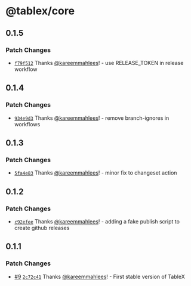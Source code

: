 # @tablex/core

## 0.1.5

### Patch Changes

- [`f79f512`](https://github.com/kareemmahlees/tablex/commit/f79f512ab14647e23e5cea27efd90aedbe290632) Thanks [@kareemmahlees](https://github.com/kareemmahlees)! - use RELEASE_TOKEN in release workflow

## 0.1.4

### Patch Changes

- [`934e9d3`](https://github.com/kareemmahlees/tablex/commit/934e9d3b8532f933c5fd016b6b6ea4136dbd37b2) Thanks [@kareemmahlees](https://github.com/kareemmahlees)! - remove branch-ignores in workflows

## 0.1.3

### Patch Changes

- [`5fa4e83`](https://github.com/kareemmahlees/tablex/commit/5fa4e830ce854f795b6184a542af297399d6843d) Thanks [@kareemmahlees](https://github.com/kareemmahlees)! - minor fix to changeset action

## 0.1.2

### Patch Changes

- [`c92efee`](https://github.com/kareemmahlees/tablex/commit/c92efee21cd409e24d0e55e8e24cc8e01e0777d5) Thanks [@kareemmahlees](https://github.com/kareemmahlees)! - adding a fake publish script to create github releases

## 0.1.1

### Patch Changes

- [#9](https://github.com/kareemmahlees/tablex/pull/9) [`2c72c41`](https://github.com/kareemmahlees/tablex/commit/2c72c410190a25409ebab039d737c517f87c5302) Thanks [@kareemmahlees](https://github.com/kareemmahlees)! - First stable version of TableX
